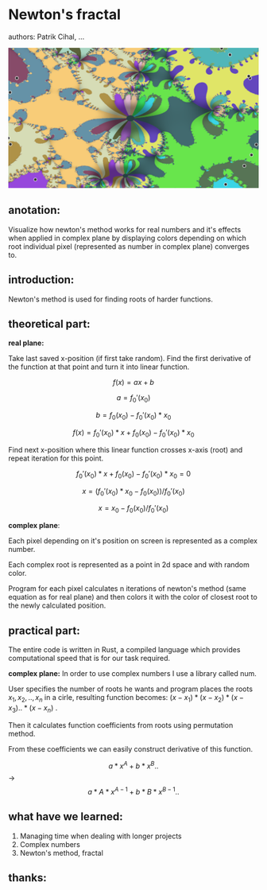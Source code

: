 # Newton's fractal
authors: Patrik Cihal, ...

 ![Newtons fractal](screenshot_newtons_fractal.png)



## anotation:
Visualize how newton's method works for real numbers and it's effects when applied in complex plane by displaying colors depending on which root individual pixel (represented as number in complex plane) converges to.


## introduction:
Newton's method is used for finding roots of harder functions. 


## theoretical part:

**real plane:**

Take last saved x-position (if first take random). Find the first derivative of the function at that point and turn it into linear function. 

$$f(x) = ax+b$$

$$a = f_0'(x_0)$$

$$b = f_0(x_0)-f_0'(x_0)*x_0$$

$$f(x) = f_0'(x_0)*x + f_0(x_0)-f_0'(x_0)*x_0$$

Find next x-position where this linear function crosses x-axis (root) and repeat iteration for this point.

$$f_0'(x_0)*x + f_0(x_0)-f_0'(x_0)*x_0 = 0$$

$$x = (f_0'(x_0)*x_0-f_0(x_0))/f_0'(x_0)$$

$$x = x_0-f_0(x_0)/f_0'(x_0)$$

**complex plane**:

Each pixel depending on it's position on screen is represented as a complex number.

Each complex root is represented as a point in 2d space and with random color.

Program for each pixel calculates n iterations of newton's method (same equation as for real plane) and then colors it with the color of closest root to the newly calculated position.


## practical part:
The entire code is written in Rust, a compiled language which provides computational speed that is for our task required. 

**complex plane:**
In order to use complex numbers I use a library called num.

User specifies the number of roots he wants and program places the roots $x_1, x_2, .., x_n$ in a cirle, resulting function becomes:
$(x-x_1) * (x-x_2) * (x-x_3) .. * (x-x_n)$
.

Then it calculates function coefficients from roots using permutation method.

From these coefficients we can easily construct derivative of this function.

$$a*x^A+b*x^B..$$
->
$$a*A*x^{A-1}+b*B*x^{B-1}..$$


## what have we learned:
1. Managing time when dealing with longer projects
2. Complex numbers
3. Newton's method, fractal

## thanks:
